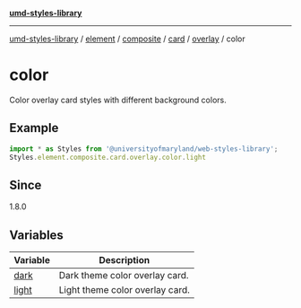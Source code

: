 [**umd-styles-library**](../../../../../../../../../README.md)

***

[umd-styles-library](../../../../../../../../../modules.md) / [element](../../../../../../../../README.md) / [composite](../../../../../../README.md) / [card](../../../../README.md) / [overlay](../../README.md) / color

# color

Color overlay card styles with different background colors.

## Example

```typescript
import * as Styles from '@universityofmaryland/web-styles-library';
Styles.element.composite.card.overlay.color.light
```

## Since

1.8.0

## Variables

| Variable | Description |
| ------ | ------ |
| [dark](variables/dark.md) | Dark theme color overlay card. |
| [light](variables/light.md) | Light theme color overlay card. |
